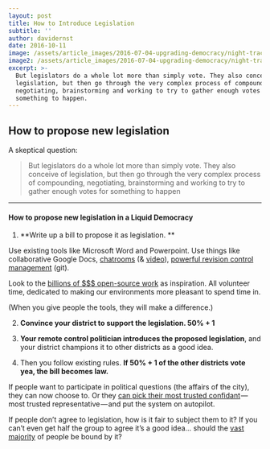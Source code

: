 ```yaml
---
layout: post
title: How to Introduce Legislation
subtitle: ''
author: davidernst
date: 2016-10-11
image: /assets/article_images/2016-07-04-upgrading-democracy/night-track.JPG
image2: /assets/article_images/2016-07-04-upgrading-democracy/night-track-mobile.JPG
excerpt: >-
  But legislators do a whole lot more than simply vote. They also conceive of
  legislation, but then go through the very complex process of compounding,
  negotiating, brainstorming and working to try to gather enough votes for
  something to happen.
---
```


## How to propose new legislation

A skeptical question:

> But legislators do a whole lot more than simply vote. They also conceive of legislation, but then go through the very complex process of compounding, negotiating, brainstorming and working to try to gather enough votes for something to happen

--------

#### How to propose new legislation in a Liquid Democracy

1. **Write up a bill to propose it as legislation. **

Use existing tools like Microsoft Word and Powerpoint. Use things like collaborative Google Docs, [chatrooms](chatrooms) (& [video](https://appear.in)), [powerful revision control management](https://github.com) (git).

Look to the [billions of $$$ open-source work](http://lemire.me/blog/2014/04/14/the-financial-value-of-open-source-software/) as inspiration. All volunteer time, dedicated to making our environments more pleasant to spend time in.

(When you give people the tools, they will make a difference.)


2. **Convince your district to support the legislation. 50% + 1**


3. **Your remote control politician introduces the proposed legislation**, and your district champions it to other districts as a good idea.


4. Then you follow existing rules. **If 50% + 1 of the other districts vote yea, the bill becomes law.**


If people want to participate in political questions (the affairs of the city), they can now choose to. Or they [can pick their most trusted confidant](http://blog.liquid.vote/2016/09/21/what-is-liquid-democracy/) — most trusted representative — and put the system on autopilot.


If people don’t agree to legislation, how is it fair to subject them to it? If you can’t even get half the group to agree it’s a good idea… should the [vast majority](https://fixingtao.com/2016/04/lets-end-hotdog-worship-in-america/) of people be bound by it?
